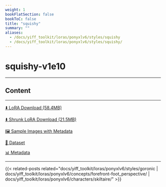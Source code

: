 ```yaml
---
weight: 1
bookFlatSection: false
bookToC: false
title: "squishy"
summary: ""
aliases:
  - /docs/yiff_toolkit/loras/ponyxlv6/styles/squishy
  - /docs/yiff_toolkit/loras/ponyxlv6/styles/squishy/
---
```


<!--markdownlint-disable MD025 MD033 -->

# squishy-v1e10

---

## Content

---

[⬇️ LoRA Download (58.4MB)](https://huggingface.co/k4d3/yiff_toolkit/resolve/main/ponyxl_loras/squishy-v1e10.safetensors?download=true)

[⬇️ Shrunk LoRA Download (21.5MB)](https://huggingface.co/k4d3/yiff_toolkit/resolve/main/ponyxl_loras_shrunk_2/squishy-v1e10_frockpt1_th-3.55.safetensors?download=true)

[🖼️ Sample Images with Metadata](https://huggingface.co/k4d3/yiff_toolkit/tree/main/static/{})

[📐 Dataset](https://huggingface.co/datasets/k4d3/furry/tree/main/by_squishy)

[📊 Metadata](https://huggingface.co/k4d3/yiff_toolkit/raw/main/ponyxl_loras/squishy-v1e10.json)

---

{{< related-posts related="docs/yiff_toolkit/loras/ponyxlv6/styles/goronic | docs/yiff_toolkit/loras/ponyxlv6/concepts/forefront-foot_perspective/ | docs/yiff_toolkit/loras/ponyxlv6/characters/skiltaire/" >}}
